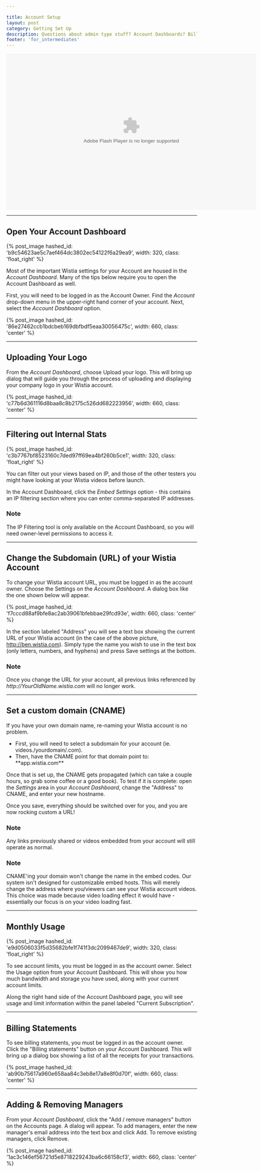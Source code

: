 ```yaml
---

title: Account Setup
layout: post
category: Getting Set Up
description: Questions about admin type stuff? Account Dashboards? Billing statements? Don't worry, we've got it all covered right here.
footer: 'for_intermediates'
---
```


<div class="video_embed">
  <div id="wistia_b0778cb217" class="wistia_embed" style="width:660px;height:413px;" data-video-width="660" data-video-height="413"><object id="wistia_b0778cb217_seo" classid="clsid:D27CDB6E-AE6D-11cf-96B8-444553540000" style="display:block;height:413px;position:relative;width:660px;"><param name="movie" value="http://embed.wistia.com/flash/embed_player_v2.0.swf?2012-06-01"></param><param name="allowfullscreen" value="true"></param><param name="allowscriptaccess" value="always"></param><param name="bgcolor" value="#000000"></param><param name="wmode" value="opaque"></param><param name="flashvars" value="customColor=688AAD&hdUrl%5Bheight%5D=800&hdUrl%5Btype%5D=hdflv&hdUrl%5Burl%5D=http%3A%2F%2Fembed.wistia.com%2Fdeliveries%2F0fa41904defad7a39f5a5a0c56bb1b3de63ca875.bin&hdUrl%5Bwidth%5D=1280&mediaDuration=198.0&stillUrl=http%3A%2F%2Fembed.wistia.com%2Fdeliveries%2Fc0fc42a25a1ec4ef35630eec41dae9d9a9419567.jpg%3Fimage_crop_resized%3D660x413&unbufferedSeek=true&videoUrl=http%3A%2F%2Fembed.wistia.com%2Fdeliveries%2F55a71ef3140402e9328ee4bf9564dda8ce22e883.bin"></param><embed src="http://embed.wistia.com/flash/embed_player_v2.0.swf?2012-06-01" allowfullscreen="true" allowscriptaccess="always" bgcolor=#000000 flashvars="customColor=688AAD&hdUrl%5Bheight%5D=800&hdUrl%5Btype%5D=hdflv&hdUrl%5Burl%5D=http%3A%2F%2Fembed.wistia.com%2Fdeliveries%2F0fa41904defad7a39f5a5a0c56bb1b3de63ca875.bin&hdUrl%5Bwidth%5D=1280&mediaDuration=198.0&stillUrl=http%3A%2F%2Fembed.wistia.com%2Fdeliveries%2Fc0fc42a25a1ec4ef35630eec41dae9d9a9419567.jpg%3Fimage_crop_resized%3D660x413&unbufferedSeek=true&videoUrl=http%3A%2F%2Fembed.wistia.com%2Fdeliveries%2F55a71ef3140402e9328ee4bf9564dda8ce22e883.bin" name="wistia_b0778cb217_html" style="display:block;height:100%;position:relative;width:100%;" type="application/x-shockwave-flash" wmode="opaque"></embed></object></div>
  <script charset="ISO-8859-1" src="http://fast.wistia.com/static/concat/E-v1.js"></script>
  <script>
  wistiaEmbed = Wistia.embed("b0778cb217", {
    version: "v1",
    videoWidth: 660,
    videoHeight: 413,
    playerColor: "688AAD"
  });
  </script>
  <script charset="ISO-8859-1" src="http://fast.wistia.com/embed/medias/b0778cb217/metadata.js"></script>
</div>

---

## Open Your Account Dashboard

{% post_image hashed_id: 'b9c54623ae5c7aef464dc3802ec54122f6a29ea9', width: 320, class: 'float_right' %}

Most of the important Wistia settings for your Account are housed in the *Account Dashboard*. Many of the tips below require you to open the Account Dashboard as well.

First, you will need to be logged in as the Account Owner. Find the *Account* drop-down menu in the upper-right hand corner of your account. Next, select the *Account Dashboard* option.

{% post_image hashed_id: '86e27462ccb1bdcbeb169dbfbdf5eaa30056475c', width: 660, class: 'center' %}

---

## Uploading Your Logo
From the *Account Dashboard*, choose <span class="faux_button">Upload your logo</span>.  This will bring up dialog that will guide you through the process of uploading and displaying your company logo in your Wistia account.

{% post_image hashed_id: 'c77b6d361116d8baa8c8b2175c526dd682223956', width: 660, class: 'center' %}

---

## Filtering out Internal Stats

{% post_image hashed_id: 'c3b7767bf8523160c7ded97ff69ea4bf260b5ce1', width: 320, class: 'float_right' %}

You can filter out your views based on IP, and those of the other testers you might have looking at your Wistia videos before launch.

In the Account Dashboard, click the *Embed Settings* option - this contains an IP filtering section where you can enter comma-separated IP addresses.


<div class="note">
<h3><i class="icon-bullhorn"></i> Note</h3>
<p>The IP Filtering tool is only available on the Account Dashboard, so you will need owner-level permissions to access it.</p>
</div>


<div class="clear"></div>


---

## Change the Subdomain (URL) of your Wistia Account
To change your Wistia account URL, you must be logged in as the account owner. Choose the <span class="faux_button">Settings</span> on the *Account Dashboard*.  A dialog box like the one shown below will appear.

{% post_image hashed_id: 'f7cccd88af9bfe8ac2ab39061bfebbae29fcd93e', width: 660, class: 'center' %}

In the section labeled "Address" you will see a text box showing the current URL of your Wistia account (in the case of the above picture, http://ben.wistia.com).  Simply type the name you wish to use in the text box (only letters, numbers, and hyphens) and press <span class="faux_button">Save settings</span> at the bottom. 

<div class="note">
<h3><i class="icon-bullhorn"></i> Note</h3>
<p>Once you change the URL for your account, all previous links referenced by <em>http://YourOldName.wistia.com</em> will no longer work.</p>
</div>

---

## Set a custom domain (CNAME)
If you have your own domain name, re-naming your Wistia account is no problem.

<ul>
<li>First, you will need to select a subdomain for your account (ie. videos./yourdomain/.com).</li>
<li>Then, have the CNAME point for that domain point to: **app.wistia.com**</li>
</ul>

Once that is set up, the CNAME gets propagated (which can take a couple hours, so grab some coffee or a good book). To test if it is complete: open the *Settings* area in your *Account Dashboard*, change the "Address" to CNAME, and enter your new hostname.

Once you save, everything should be switched over for you, and you are now rocking custom a URL!

<div class="note">
<h3><i class="icon-bullhorn"></i> Note</h3>
<p>Any links previously shared or videos embedded from your account will still operate as normal.</p>
</div>

<div class="note">
<h3><i class="icon-bullhorn"></i> Note</h3>
<p>CNAME'ing your domain won't change the name in the embed codes. Our system isn't designed for customizable embed hosts.  This will merely change the address where you/viewers can see your Wistia account videos.  This choice was made because video loading effect it would have - essentially our focus is on your video loading fast.</p>
</div>

---

## Monthly Usage

{% post_image hashed_id: 'e9d0506033f5d35682bfe1f741f3dc2099467de9', width: 320, class: 'float_right' %}

To see account limits, you must be logged in as the account owner. Select the <span class="faux_button">Usage</span> option from your Account Dashboard. This will show you how much bandwidth and storage you have used, along with your current account limits.

Along the right hand side of the Account Dashboard page, you will see usage and limit information within the panel labeled "Current Subscription". 

<div class="clear"></div>


---

## Billing Statements

To see billing statements, you must be logged in as the account owner.  Click the  "Billing statements" button on your Account Dashboard.  This will bring up a dialog box showing a list of all the receipts for your transactions.

{% post_image hashed_id: 'ab90b75617a960e658aa84c3eb8e17a8e8f0d70f', width: 660, class: 'center' %}


---

## Adding & Removing Managers
From your *Account Dashboard*, click the "Add / remove managers" button on the Accounts page. A dialog will appear.  To add managers, enter the new manager's email address into the text box and click <span class="faux_button">Add</span>.  To remove existing managers, click <span class="faux_button">Remove</span>. 

{% post_image hashed_id: '1ac3c146ef56721d5e8718229243ba6c66158cf3', width: 660, class: 'center' %}
